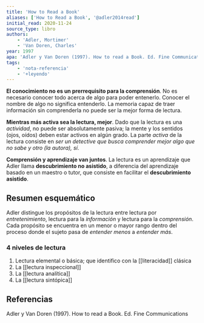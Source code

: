 ```yaml
---
title: 'How to Read a Book'
aliases: ['How to Read a Book', '@adler2014read']
initial_read: 2020-11-24
source_type: libro
authors: 
    - 'Adler, Mortimer'
    - 'Van Doren, Charles'
year: 1997
apa: 'Adler y Van Doren (1997). How to read a Book. Ed. Fine Communications'
tags: 
    - 'nota-referencia'
    - '+leyendo'
---
```

**El conocimiento no es un prerrequisito para la comprensión**. No es necesario conocer todo acerca de algo para poder entenerlo. Conocer el nombre de algo no significa entenderlo. La memoria capaz de traer información sin comprenderla no puede ser la mejor forma de lectura.

**Mientras más activa sea la lectura, mejor**. Dado que la lectura es una *actividad*, no puede ser absolutamente pasiva; la mente y los sentidos (ojos, oídos) deben estar activos en algún grado. La parte *activa* de la lectura consiste en *ser un detective que busca comprender mejor algo que no sabe y otro (la autora), sí*.

**Comprensión y aprendizaje van juntos**. La lectura es un aprendizaje que Adler llama **descubrimiento no asistido**, a diferencia del aprendizaje basado en un maestro o tutor, que consiste en facilitar el **descubrimiento asistido**.

## Resumen esquemático

Adler distingue los propósitos de la lectura entre lectura por *entretenimiento*, lectura para la *información* y lectura para la *comprensión*. Cada propósito se encuentra en un menor o mayor rango dentro del proceso donde el sujeto pasa de *entender menos* a *entender más*.

### 4 niveles de lectura

1. Lectura elemental o básica; que identifico con la [[literacidad]] clásica
2. La [[lectura inspeccional]] 
3. La [[lectura analítica]]
4. La [[lectura sintópica]]

## Referencias

Adler y Van Doren (1997). How to read a Book. Ed. Fine Communications